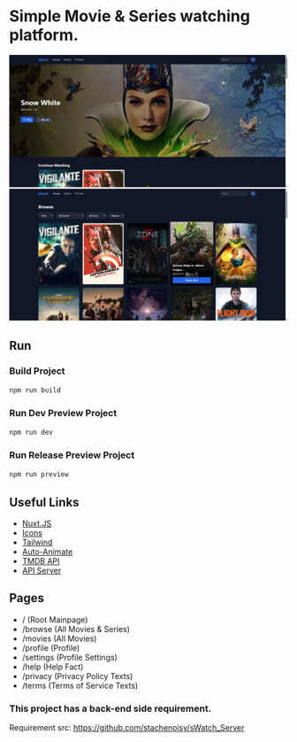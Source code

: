 # Simple Movie & Series watching platform.

![Banner](/imgs/sWatch_banner.webp)
![BrowsePage](/imgs/sWatch_browse.webp)

## Run
### Build Project
```Bash
npm run build
```
### Run Dev Preview Project
```Bash
npm run dev
```
### Run Release Preview Project
```Bash
npm run preview
```

## Useful Links
- [Nuxt.JS](https://nuxt.com/docs/)
- [Icons](https://pictogrammers.com/library/mdi/)
- [Tailwind](https://tailwindcss.com/)
- [Auto-Animate](https://auto-animate.formkit.com/)
- [TMDB API](https://developer.themoviedb.org/reference/movie-details)
- [API Server](http://localhost:8080/swagger)

## Pages
- / (Root Mainpage)
- /browse (All Movies & Series)
- /movies (All Movies)
- /profile (Profile)
- /settings (Profile Settings)
- /help (Help Fact)
- /privacy (Privacy Policy Texts)
- /terms (Terms of Service Texts)

### This project has a back-end side requirement.
Requirement src: https://github.com/stachenoisy/sWatch_Server
